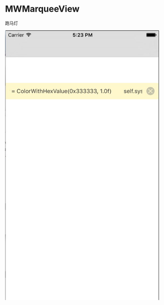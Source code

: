 # MWMarqueeView
跑马灯



![图片](https://raw.githubusercontent.com/fishmwei/MWMarqueeView/master/screenshots/marquee.jpg)
